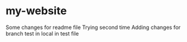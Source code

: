 # my-website

Some changes for readme file
Trying second time
Adding changes for branch test in local in test file
